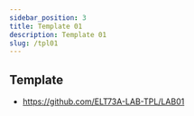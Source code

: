 ```yaml
---
sidebar_position: 3
title: Template 01
description: Template 01
slug: /tpl01
---
```


## Template
- https://github.com/ELT73A-LAB-TPL/LAB01